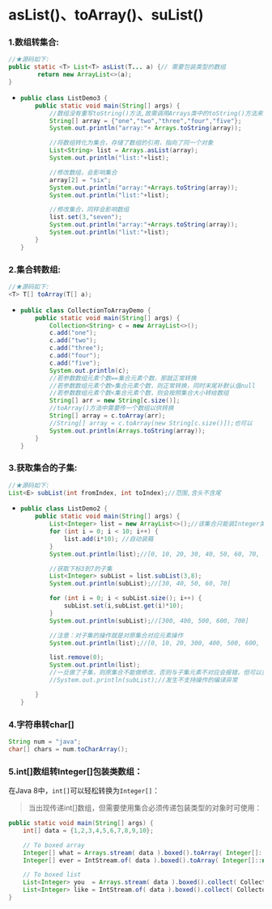 # asList()、toArray()、suList()

### 1.数组转集合:

```java
//★源码如下:
public static <T> List<T> asList(T... a) {// 需要包装类型的数组
        return new ArrayList<>(a);
}
```

- ```java
  public class ListDemo3 {
      public static void main(String[] args) {
          //数组没有重写toString()方法,故需调用Arrays类中的toString()方法来输出
          String[] array = {"one","two","three","four","five"};
          System.out.println("array:"+ Arrays.toString(array));
  
          //将数组转化为集合，存储了数组的引用，指向了同一个对象
          List<String> list = Arrays.asList(array);
          System.out.println("list:"+list);
  
          //修改数组，会影响集合
          array[2] = "six";
          System.out.println("array:"+Arrays.toString(array));
          System.out.println("list:"+list);
  
          //修改集合，同样会影响数组
          list.set(3,"seven");
          System.out.println("array:"+Arrays.toString(array));
          System.out.println("list:"+list);
      }
  }
  ```

### 2.集合转数组: 

```java
//★源码如下:
<T> T[] toArray(T[] a);
```

- ```java
  public class CollectionToArrayDemo {
      public static void main(String[] args) {
          Collection<String> c = new ArrayList<>();
          c.add("one");
          c.add("two");
          c.add("three");
          c.add("four");
          c.add("five");
          System.out.println(c);
          //若参数数组元素个数==集合元素个数，那就正常转换
          //若参数数组元素个数>集合元素个数，则正常转换，同时末尾补默认值null
          //若参数数组元素个数<集合元素个数，则会按照集合大小转给数组
          String[] arr = new String[c.size()];
          //toArray()方法中需要传一个数组以供转换
          String[] array = c.toArray(arr);
          //String[] array = c.toArray(new String[c.size()]);也可以
          System.out.println(Arrays.toString(array));
      }
  }
  ```

### 3.获取集合的子集: 

```java
//★源码如下:
List<E> subList(int fromIndex, int toIndex);//范围,含头不含尾
```

- ```java
  public class ListDemo2 {
      public static void main(String[] args) {
          List<Integer> list = new ArrayList<>();//该集合只能装Integer类型
          for (int i = 0; i < 10; i++) {
              list.add(i*10); //自动装箱
          }
          System.out.println(list);//[0, 10, 20, 30, 40, 50, 60, 70, 80, 90]
  
          //获取下标3到7的子集
          List<Integer> subList = list.subList(3,8);
          System.out.println(subList);//[30, 40, 50, 60, 70]
  
          for (int i = 0; i < subList.size(); i++) {
              subList.set(i,subList.get(i)*10);
          }
          System.out.println(subList);//[300, 400, 500, 600, 700]
  
          //注意：对子集的操作就是对原集合对应元素操作
          System.out.println(list);//[0, 10, 20, 300, 400, 500, 600, 700, 80, 90]
  
          list.remove(0);
          System.out.println(list);
          //一旦做了子集，则原集合不能做修改，否则与子集元素不对应会报错，但可以重新获取子集
          //System.out.println(subList);//发生不支持操作的编译异常
  
      }
  }
  ```

### 4.字符串转char[]

```java
String num = "java";
char[] chars = num.toCharArray();
```

### 5.int[]数组转Integer[]包装类数组：

在Java 8中，`int[]`可以轻松转换为`Integer[]`：

> 当出现传递int[]数组，但需要使用集合必须传递包装类型的对象时可使用：

```java
public static void main(String[] args) {
    int[] data = {1,2,3,4,5,6,7,8,9,10};

    // To boxed array
    Integer[] what = Arrays.stream( data ).boxed().toArray( Integer[]::new );
    Integer[] ever = IntStream.of( data ).boxed().toArray( Integer[]::new );

    // To boxed list
    List<Integer> you  = Arrays.stream( data ).boxed().collect( Collectors.toList() );
    List<Integer> like = IntStream.of( data ).boxed().collect( Collectors.toList() );
}
```
